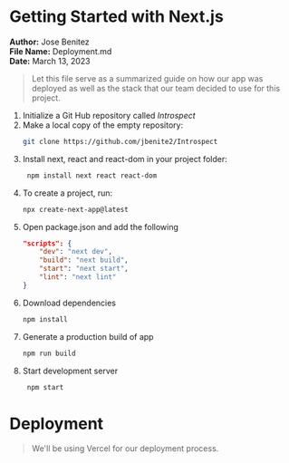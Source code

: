 # Getting Started with Next.js

**Author:** Jose Benitez  
**File Name:** Deployment.md  
**Date:** March 13, 2023  
> Let this file serve as a summarized guide on how our app was deployed as well as the stack that our team decided to use for this project.


1.  Initialize a Git Hub repository called *Introspect*
2.  Make a local copy of the empty repository:
    ```bash
    git clone https://github.com/jbenite2/Introspect   
    ```
3. Install next, react and react-dom in your project folder:
   ```bash
    npm install next react react-dom
    ```
4. To create a project, run:
    ```bash
    npx create-next-app@latest
    ```
5. Open package.json and add the following 
    ```json
    "scripts": {
        "dev": "next dev",
        "build": "next build",
        "start": "next start",
        "lint": "next lint"
    }
    ```
6. Download dependencies
    ```bash
    npm install
    ```
7. Generate a production build of app
    ```bash
    npm run build
    ```
8. Start development server
    ```bash
     npm start
    ```

# Deployment

> We'll be using Vercel for our deployment process. 
